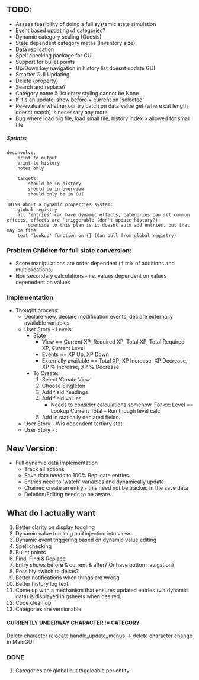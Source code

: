 ## TODO:
* Assess feasibility of doing a full systemic state simulation
* Event based updating of categories?
* Dynamic category scaling (Quests)
* State dependent category metas (Inventory size)
* Data replication
* Spell checking package for GUI
* Support for bullet points
* Up/Down key navigation in history list doesnt update GUI
* Smarter GUI Updating
* Delete {property}
* Search and replace?
* Category name & list entry styling cannot be None
* If it's an update, show before + current on 'selected'
* Re-evaluate whether our try catch on data_value get (where cat length doesnt match) is necessary any more
* Bug where load big file, load small file, history index > allowed for small file

##### Sprints:
```
deconvolve:
    print to output
    print to history
    notes only

    targets:
        should be in history
        should be in overview
        should only be in GUI

THINK about a dynamic properties system:
    global registry
    all 'entries' can have dynamic effects, categories can set common effects, effects are 'triggerable (don't update history?)'
        downside to this plan is it doesnt auto add entries, but that may be fine
    text 'lookup' function on {} (Can pull from global registry)
```

### Problem Children for full state conversion:
* Score manipulations are order dependent (if mix of additions and multiplications)
* Non secondary calculations - i.e. values dependent on values depenedent on values

### Implementation
* Thought process:
  * Declare view, declare modification events, declare externally available variables
  * User Story - Levels:
    * State
      * View == Current XP, Required XP, Total XP, Total Required XP, Current Level
      * Events == XP Up, XP Down
      * Externally available == Total XP, XP Increase, XP Decrease, XP % Increase, XP % Decrease
    * To Create:
      1) Select 'Create View'
      2) Choose Singleton
      3) Add field headings
      4) Add field values
         * Needs to consider calculations somehow. For ex: Level == Lookup Current Total - Run though level calc
      5) Add in statically declared fields. 
  * User Story - Wis dependent tertiary stat:
  * User Story - :

## New Version:
* Full dynamic data implementation
  * Track all actions
  * Save data needs to 100% Replicate entries.
  * Entries need to 'watch' variables and dynamically update 
  * Chained create an entry - this need not be tracked in the save data
  * Deletion/Editing needs to be aware.

## What do I actually want
1) Better clarity on display toggling
2) Dynamic value tracking and injection into views
3) Dynamic event triggering based on dynamic value editing 
4) Spell checking
5) Bullet points
6) Find, Find & Replace
7) Entry shows before & current & after? Or have button navigation?
8) Possibly switch to deltas? 
9) Better notifications when things are wrong
10) Better history log text
11) Come up with a mechanism that ensures updated entries (via dynamic data) is displayed in gsheets when desired.
12) Code clean up
13) Categories are versionable

#### CURRENTLY UNDERWAY CHARACTER != CATEGORY
Delete character relocate
handle_update_menus -> delete character change in MainGUI

### DONE
1) Categories are global but toggleable per entity.
